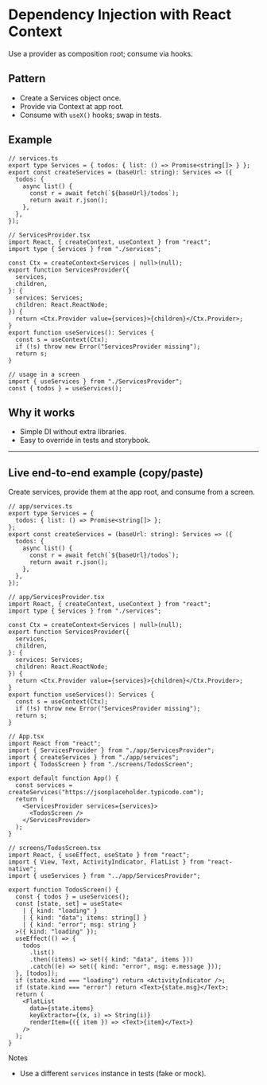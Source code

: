 # Dependency Injection with React Context

Use a provider as composition root; consume via hooks.

## Pattern

- Create a Services object once.
- Provide via Context at app root.
- Consume with `useX()` hooks; swap in tests.

## Example

```tsx
// services.ts
export type Services = { todos: { list: () => Promise<string[]> } };
export const createServices = (baseUrl: string): Services => ({
  todos: {
    async list() {
      const r = await fetch(`${baseUrl}/todos`);
      return await r.json();
    },
  },
});
```

```tsx
// ServicesProvider.tsx
import React, { createContext, useContext } from "react";
import type { Services } from "./services";

const Ctx = createContext<Services | null>(null);
export function ServicesProvider({
  services,
  children,
}: {
  services: Services;
  children: React.ReactNode;
}) {
  return <Ctx.Provider value={services}>{children}</Ctx.Provider>;
}
export function useServices(): Services {
  const s = useContext(Ctx);
  if (!s) throw new Error("ServicesProvider missing");
  return s;
}
```

```tsx
// usage in a screen
import { useServices } from "./ServicesProvider";
const { todos } = useServices();
```

## Why it works

- Simple DI without extra libraries.
- Easy to override in tests and storybook.

---

## Live end-to-end example (copy/paste)

Create services, provide them at the app root, and consume from a screen.

```tsx
// app/services.ts
export type Services = {
  todos: { list: () => Promise<string[]> };
};
export const createServices = (baseUrl: string): Services => ({
  todos: {
    async list() {
      const r = await fetch(`${baseUrl}/todos`);
      return await r.json();
    },
  },
});
```

```tsx
// app/ServicesProvider.tsx
import React, { createContext, useContext } from "react";
import type { Services } from "./services";

const Ctx = createContext<Services | null>(null);
export function ServicesProvider({
  services,
  children,
}: {
  services: Services;
  children: React.ReactNode;
}) {
  return <Ctx.Provider value={services}>{children}</Ctx.Provider>;
}
export function useServices(): Services {
  const s = useContext(Ctx);
  if (!s) throw new Error("ServicesProvider missing");
  return s;
}
```

```tsx
// App.tsx
import React from "react";
import { ServicesProvider } from "./app/ServicesProvider";
import { createServices } from "./app/services";
import { TodosScreen } from "./screens/TodosScreen";

export default function App() {
  const services = createServices("https://jsonplaceholder.typicode.com");
  return (
    <ServicesProvider services={services}>
      <TodosScreen />
    </ServicesProvider>
  );
}
```

```tsx
// screens/TodosScreen.tsx
import React, { useEffect, useState } from "react";
import { View, Text, ActivityIndicator, FlatList } from "react-native";
import { useServices } from "../app/ServicesProvider";

export function TodosScreen() {
  const { todos } = useServices();
  const [state, set] = useState<
    | { kind: "loading" }
    | { kind: "data"; items: string[] }
    | { kind: "error"; msg: string }
  >({ kind: "loading" });
  useEffect(() => {
    todos
      .list()
      .then((items) => set({ kind: "data", items }))
      .catch((e) => set({ kind: "error", msg: e.message }));
  }, [todos]);
  if (state.kind === "loading") return <ActivityIndicator />;
  if (state.kind === "error") return <Text>{state.msg}</Text>;
  return (
    <FlatList
      data={state.items}
      keyExtractor={(x, i) => String(i)}
      renderItem={({ item }) => <Text>{item}</Text>}
    />
  );
}
```

Notes

- Use a different `services` instance in tests (fake or mock).
